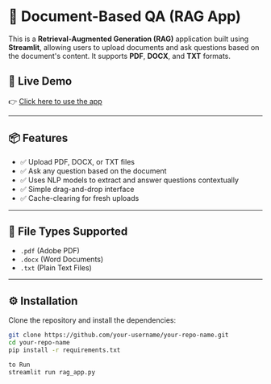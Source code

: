 # 📄 Document-Based QA (RAG App)

This is a **Retrieval-Augmented Generation (RAG)** application built using **Streamlit**, allowing users to upload documents and ask questions based on the document's content. It supports **PDF**, **DOCX**, and **TXT** formats.

## 🚀 Live Demo

👉 [Click here to use the app](https://hazimleets-rag-project-rag-app-o7aewh.streamlit.app)

---

## 📦 Features

- ✅ Upload PDF, DOCX, or TXT files
- ✅ Ask any question based on the document
- ✅ Uses NLP models to extract and answer questions contextually
- ✅ Simple drag-and-drop interface
- ✅ Cache-clearing for fresh uploads

---

## 📁 File Types Supported

- `.pdf` (Adobe PDF)
- `.docx` (Word Documents)
- `.txt` (Plain Text Files)

---

## ⚙️ Installation

Clone the repository and install the dependencies:

```bash
git clone https://github.com/your-username/your-repo-name.git
cd your-repo-name
pip install -r requirements.txt

to Run
streamlit run rag_app.py
